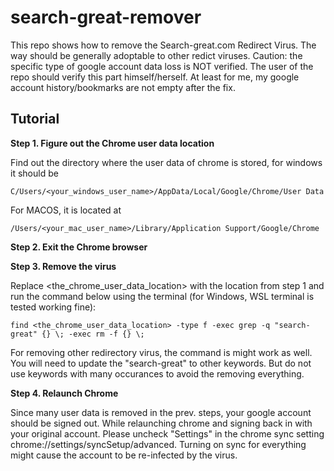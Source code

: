 # search-great-remover
This repo shows how to remove the Search-great.com Redirect Virus. The way should be generally adoptable to other redict viruses.
Caution: the specific type of google account data loss is NOT verified. The user of the repo should verify this part himself/herself. At least for me, my google account history/bookmarks are not empty after the fix.


## Tutorial

**Step 1. Figure out the Chrome user data location**

Find out the directory where the user data of chrome is stored, for windows it should be

```shell
C/Users/<your_windows_user_name>/AppData/Local/Google/Chrome/User Data
```

For MACOS, it is located at

```
/Users/<your_mac_user_name>/Library/Application Support/Google/Chrome
```

**Step 2. Exit the Chrome browser**

**Step 3. Remove the virus**

Replace <the_chrome_user_data_location> with the location from step 1 and run the command below using the terminal (for Windows, WSL terminal is tested working fine):

```
find <the_chrome_user_data_location> -type f -exec grep -q "search-great" {} \; -exec rm -f {} \;
```

For removing other redirectory virus, the command is might work as well. You will need to update the "search-great" to other keywords. But do not use keywords with many occurances to avoid the removing everything.

**Step 4. Relaunch Chrome**

Since many user data is removed in the prev. steps, your google account should be signed out. While relaunching chrome and signing back in with your original account. Please uncheck "Settings" in the chrome sync setting chrome://settings/syncSetup/advanced. Turning on sync for everything might cause the account to be re-infected by the virus.





